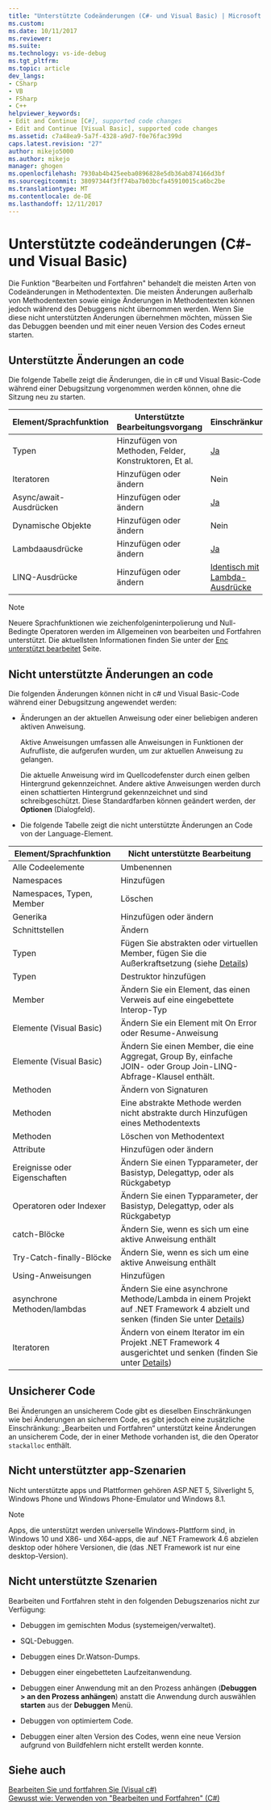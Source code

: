 ```yaml
---
title: "Unterstützte Codeänderungen (C#- und Visual Basic) | Microsoft Docs"
ms.custom: 
ms.date: 10/11/2017
ms.reviewer: 
ms.suite: 
ms.technology: vs-ide-debug
ms.tgt_pltfrm: 
ms.topic: article
dev_langs:
- CSharp
- VB
- FSharp
- C++
helpviewer_keywords:
- Edit and Continue [C#], supported code changes
- Edit and Continue [Visual Basic], supported code changes
ms.assetid: c7a48ea9-5a7f-4328-a9d7-f0e76fac399d
caps.latest.revision: "27"
author: mikejo5000
ms.author: mikejo
manager: ghogen
ms.openlocfilehash: 7930ab4b425eeba0896828e5db36ab874166d3bf
ms.sourcegitcommit: 38097344f3ff74ba7b03bcfa45910015ca6bc2be
ms.translationtype: MT
ms.contentlocale: de-DE
ms.lasthandoff: 12/11/2017
---
```

# <a name="supported-code-changes-c-and-visual-basic"></a>Unterstützte codeänderungen (C#- und Visual Basic)
Die Funktion "Bearbeiten und Fortfahren" behandelt die meisten Arten von Codeänderungen in Methodentexten. Die meisten Änderungen außerhalb von Methodentexten sowie einige Änderungen in Methodentexten können jedoch während des Debuggens nicht übernommen werden. Wenn Sie diese nicht unterstützten Änderungen übernehmen möchten, müssen Sie das Debuggen beenden und mit einer neuen Version des Codes erneut starten.

## <a name="supported-changes-to-code"></a>Unterstützte Änderungen an code

Die folgende Tabelle zeigt die Änderungen, die in c# und Visual Basic-Code während einer Debugsitzung vorgenommen werden können, ohne die Sitzung neu zu starten.

|Element/Sprachfunktion|Unterstützte Bearbeitungsvorgang|Einschränkungen|
|-|-|-|
|Typen|Hinzufügen von Methoden, Felder, Konstruktoren, Et al.|[Ja](https://github.com/dotnet/roslyn/wiki/EnC-Supported-Edits)|
|Iteratoren|Hinzufügen oder ändern|Nein|
|Async/await-Ausdrücken|Hinzufügen oder ändern|[Ja](https://github.com/dotnet/roslyn/wiki/EnC-Supported-Edits)|
|Dynamische Objekte|Hinzufügen oder ändern|Nein|
|Lambdaausdrücke|Hinzufügen oder ändern|[Ja](https://github.com/dotnet/roslyn/wiki/EnC-Supported-Edits)|
|LINQ-Ausdrücke|Hinzufügen oder ändern|[Identisch mit Lambda-Ausdrücke](https://github.com/dotnet/roslyn/wiki/EnC-Supported-Edits)|

> [!NOTE]
> Neuere Sprachfunktionen wie zeichenfolgeninterpolierung und Null-Bedingte Operatoren werden im Allgemeinen von bearbeiten und Fortfahren unterstützt. Die aktuellsten Informationen finden Sie unter der [Enc unterstützt bearbeitet](https://github.com/dotnet/roslyn/wiki/EnC-Supported-Edits) Seite.

## <a name="unsupported-changes-to-code"></a>Nicht unterstützte Änderungen an code
 Die folgenden Änderungen können nicht in c# und Visual Basic-Code während einer Debugsitzung angewendet werden:  
  
-   Änderungen an der aktuellen Anweisung oder einer beliebigen anderen aktiven Anweisung.  
  
     Aktive Anweisungen umfassen alle Anweisungen in Funktionen der Aufrufliste, die aufgerufen wurden, um zur aktuellen Anweisung zu gelangen.  
  
     Die aktuelle Anweisung wird im Quellcodefenster durch einen gelben Hintergrund gekennzeichnet. Andere aktive Anweisungen werden durch einen schattierten Hintergrund gekennzeichnet und sind schreibgeschützt. Diese Standardfarben können geändert werden, der **Optionen** (Dialogfeld).

- Die folgende Tabelle zeigt die nicht unterstützte Änderungen an Code von der Language-Element.

|Element/Sprachfunktion|Nicht unterstützte Bearbeitung|
|-|-|
|Alle Codeelemente|Umbenennen|
|Namespaces|Hinzufügen|
|Namespaces, Typen, Member|Löschen|
|Generika|Hinzufügen oder ändern|
|Schnittstellen|Ändern|
|Typen|Fügen Sie abstrakten oder virtuellen Member, fügen Sie die Außerkraftsetzung (siehe [Details](https://github.com/dotnet/roslyn/wiki/EnC-Supported-Edits))|
|Typen|Destruktor hinzufügen|
|Member|Ändern Sie ein Element, das einen Verweis auf eine eingebettete Interop-Typ|
|Elemente (Visual Basic)|Ändern Sie ein Element mit On Error oder Resume-Anweisung|
|Elemente (Visual Basic)|Ändern Sie einen Member, die eine Aggregat, Group By, einfache JOIN- oder Group Join-LINQ-Abfrage-Klausel enthält.|
|Methoden|Ändern von Signaturen|
|Methoden|Eine abstrakte Methode werden nicht abstrakte durch Hinzufügen eines Methodentexts|
|Methoden|Löschen von Methodentext|
|Attribute|Hinzufügen oder ändern|
|Ereignisse oder Eigenschaften|Ändern Sie einen Typparameter, der Basistyp, Delegattyp, oder als Rückgabetyp |
|Operatoren oder Indexer|Ändern Sie einen Typparameter, der Basistyp, Delegattyp, oder als Rückgabetyp |
|catch-Blöcke|Ändern Sie, wenn es sich um eine aktive Anweisung enthält|
|Try-Catch-finally-Blöcke|Ändern Sie, wenn es sich um eine aktive Anweisung enthält|
|Using-Anweisungen|Hinzufügen|
|asynchrone Methoden/lambdas|Ändern Sie eine asynchrone Methode/Lambda in einem Projekt auf .NET Framework 4 abzielt und senken (finden Sie unter [Details](https://github.com/dotnet/roslyn/wiki/EnC-Supported-Edits))|
|Iteratoren|Ändern von einem Iterator im ein Projekt .NET Framework 4 ausgerichtet und senken (finden Sie unter [Details](https://github.com/dotnet/roslyn/wiki/EnC-Supported-Edits))|
  
## <a name="unsafe-code"></a>Unsicherer Code  
 Bei Änderungen an unsicherem Code gibt es dieselben Einschränkungen wie bei Änderungen an sicherem Code, es gibt jedoch eine zusätzliche Einschränkung: „Bearbeiten und Fortfahren“ unterstützt keine Änderungen an unsicherem Code, der in einer Methode vorhanden ist, die den Operator `stackalloc` enthält.  

## <a name="unsupported-app-scenarios"></a>Nicht unterstützter app-Szenarien

Nicht unterstützte apps und Plattformen gehören ASP.NET 5, Silverlight 5, Windows Phone und Windows Phone-Emulator und Windows 8.1.

> [!NOTE]
> Apps, die unterstützt werden universelle Windows-Plattform sind, in Windows 10 und X86- und X64-apps, die auf .NET Framework 4.6 abzielen desktop oder höhere Versionen, die (das .NET Framework ist nur eine desktop-Version).
  
## <a name="unsupported-scenarios"></a>Nicht unterstützte Szenarien  
 Bearbeiten und Fortfahren steht in den folgenden Debugszenarios nicht zur Verfügung:  
  
-   Debuggen im gemischten Modus (systemeigen/verwaltet).  
  
-   SQL-Debuggen.  
  
-   Debuggen eines Dr.Watson-Dumps.  
  
-   Debuggen einer eingebetteten Laufzeitanwendung.  
  
-   Debuggen einer Anwendung mit an den Prozess anhängen (**Debuggen > an den Prozess anhängen**) anstatt die Anwendung durch auswählen **starten** aus der **Debuggen** Menü.  
  
-   Debuggen von optimiertem Code.  
  
-   Debuggen einer alten Version des Codes, wenn eine neue Version aufgrund von Buildfehlern nicht erstellt werden konnte.
  
## <a name="see-also"></a>Siehe auch  
 [Bearbeiten Sie und fortfahren Sie (Visual c#)](../debugger/edit-and-continue-visual-csharp.md)   
 [Gewusst wie: Verwenden von "Bearbeiten und Fortfahren" (C#)](../debugger/how-to-use-edit-and-continue-csharp.md)